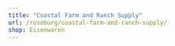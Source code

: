 ```yaml
---
title: "Coastal Farm and Ranch Supply"
url: /roseburg/coastal-farm-and-ranch-supply/
shop: Eisenwaren
---
```

